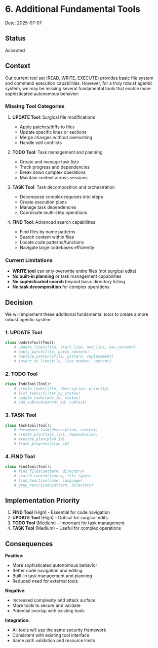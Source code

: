 # 6. Additional Fundamental Tools

Date: 2025-07-07

## Status

Accepted

## Context

Our current tool set (READ, WRITE, EXECUTE) provides basic file system and command execution capabilities. However, for a truly robust agentic system, we may be missing several fundamental tools that enable more sophisticated autonomous behavior:

### Missing Tool Categories

1. **UPDATE Tool**: Surgical file modifications
   - Apply patches/diffs to files
   - Update specific lines or sections
   - Merge changes without overwriting
   - Handle edit conflicts

2. **TODO Tool**: Task management and planning
   - Create and manage task lists
   - Track progress and dependencies
   - Break down complex operations
   - Maintain context across sessions

3. **TASK Tool**: Task decomposition and orchestration
   - Decompose complex requests into steps
   - Create execution plans
   - Manage task dependencies
   - Coordinate multi-step operations

4. **FIND Tool**: Advanced search capabilities
   - Find files by name patterns
   - Search content within files
   - Locate code patterns/functions
   - Navigate large codebases efficiently

### Current Limitations

- **WRITE tool** can only overwrite entire files (not surgical edits)
- **No built-in planning** or task management capabilities
- **No sophisticated search** beyond basic directory listing
- **No task decomposition** for complex operations

## Decision

We will implement these additional fundamental tools to create a more robust agentic system:

### 1. UPDATE Tool
```python
class UpdateTool(Tool):
    # update_lines(file, start_line, end_line, new_content)
    # apply_patch(file, patch_content)
    # replace_pattern(file, pattern, replacement)
    # insert_at_line(file, line_number, content)
```

### 2. TODO Tool
```python
class TodoTool(Tool):
    # create_todo(title, description, priority)
    # list_todos(filter_by_status)
    # update_todo(todo_id, status)
    # add_subtask(parent_id, subtask)
```

### 3. TASK Tool
```python
class TaskTool(Tool):
    # decompose_task(description, context)
    # create_plan(task_list, dependencies)
    # execute_plan(plan_id)
    # track_progress(plan_id)
```

### 4. FIND Tool
```python
class FindTool(Tool):
    # find_files(pattern, directory)
    # search_content(query, file_types)
    # find_function(name, language)
    # grep_recursive(pattern, directory)
```

## Implementation Priority

1. **FIND Tool** (High) - Essential for code navigation
2. **UPDATE Tool** (High) - Critical for surgical edits
3. **TODO Tool** (Medium) - Important for task management
4. **TASK Tool** (Medium) - Useful for complex operations

## Consequences

**Positive:**
- More sophisticated autonomous behavior
- Better code navigation and editing
- Built-in task management and planning
- Reduced need for external tools

**Negative:**
- Increased complexity and attack surface
- More tools to secure and validate
- Potential overlap with existing tools

**Integration:**
- All tools will use the same security framework
- Consistent with existing tool interface
- Same path validation and resource limits